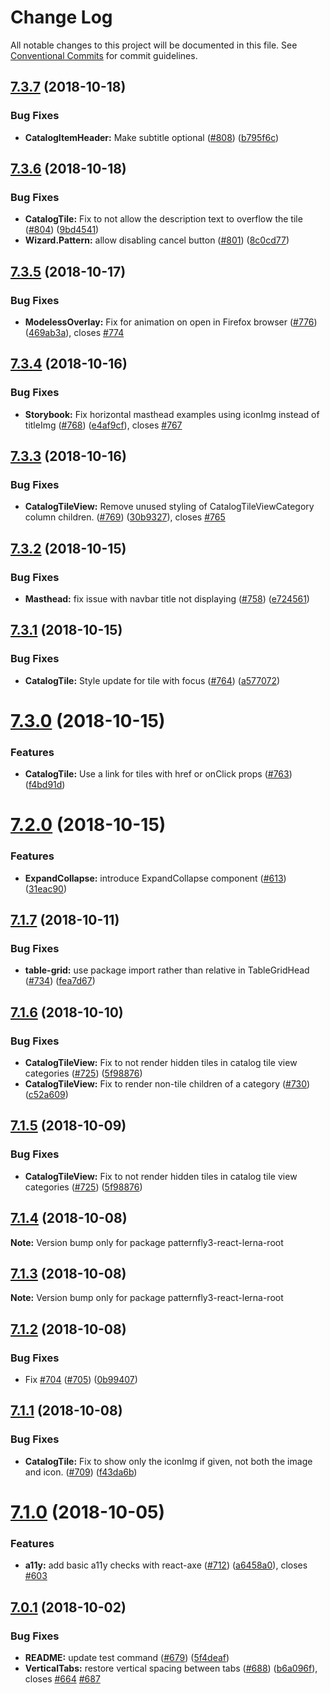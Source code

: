 # Change Log

All notable changes to this project will be documented in this file.
See [Conventional Commits](https://conventionalcommits.org) for commit guidelines.

<a name="7.3.7"></a>
## [7.3.7](https://github.com/patternfly/patternfly-react/compare/patternfly3-react-lerna-root@7.3.6...patternfly3-react-lerna-root@7.3.7) (2018-10-18)


### Bug Fixes

* **CatalogItemHeader:** Make subtitle optional ([#808](https://github.com/patternfly/patternfly-react/issues/808)) ([b795f6c](https://github.com/patternfly/patternfly-react/commit/b795f6c))




<a name="7.3.6"></a>
## [7.3.6](https://github.com/patternfly/patternfly-react/compare/patternfly3-react-lerna-root@7.3.5...patternfly3-react-lerna-root@7.3.6) (2018-10-18)


### Bug Fixes

* **CatalogTile:** Fix to not allow the description text to overflow the tile ([#804](https://github.com/patternfly/patternfly-react/issues/804)) ([9bd4541](https://github.com/patternfly/patternfly-react/commit/9bd4541))
* **Wizard.Pattern:** allow disabling cancel button ([#801](https://github.com/patternfly/patternfly-react/issues/801)) ([8c0cd77](https://github.com/patternfly/patternfly-react/commit/8c0cd77))




<a name="7.3.5"></a>
## [7.3.5](https://github.com/patternfly/patternfly-react/compare/patternfly3-react-lerna-root@7.3.4...patternfly3-react-lerna-root@7.3.5) (2018-10-17)


### Bug Fixes

* **ModelessOverlay:** Fix for animation on open in Firefox browser ([#776](https://github.com/patternfly/patternfly-react/issues/776)) ([469ab3a](https://github.com/patternfly/patternfly-react/commit/469ab3a)), closes [#774](https://github.com/patternfly/patternfly-react/issues/774)




<a name="7.3.4"></a>
## [7.3.4](https://github.com/patternfly/patternfly-react/compare/patternfly3-react-lerna-root@7.3.3...patternfly3-react-lerna-root@7.3.4) (2018-10-16)


### Bug Fixes

* **Storybook:** Fix horizontal masthead examples using iconImg instead of titleImg ([#768](https://github.com/patternfly/patternfly-react/issues/768)) ([e4af9cf](https://github.com/patternfly/patternfly-react/commit/e4af9cf)), closes [#767](https://github.com/patternfly/patternfly-react/issues/767)




<a name="7.3.3"></a>
## [7.3.3](https://github.com/patternfly/patternfly-react/compare/patternfly3-react-lerna-root@7.3.2...patternfly3-react-lerna-root@7.3.3) (2018-10-16)


### Bug Fixes

* **CatalogTileView:** Remove unused styling of CatalogTileViewCategory column children. ([#769](https://github.com/patternfly/patternfly-react/issues/769)) ([30b9327](https://github.com/patternfly/patternfly-react/commit/30b9327)), closes [#765](https://github.com/patternfly/patternfly-react/issues/765)




<a name="7.3.2"></a>
## [7.3.2](https://github.com/patternfly/patternfly-react/compare/patternfly3-react-lerna-root@7.3.1...patternfly3-react-lerna-root@7.3.2) (2018-10-15)


### Bug Fixes

* **Masthead:** fix issue with navbar title not displaying ([#758](https://github.com/patternfly/patternfly-react/issues/758)) ([e724561](https://github.com/patternfly/patternfly-react/commit/e724561))




<a name="7.3.1"></a>
## [7.3.1](https://github.com/patternfly/patternfly-react/compare/patternfly3-react-lerna-root@7.3.0...patternfly3-react-lerna-root@7.3.1) (2018-10-15)


### Bug Fixes

* **CatalogTile:** Style update for tile with focus ([#764](https://github.com/patternfly/patternfly-react/issues/764)) ([a577072](https://github.com/patternfly/patternfly-react/commit/a577072))




<a name="7.3.0"></a>
# [7.3.0](https://github.com/patternfly/patternfly-react/compare/patternfly3-react-lerna-root@7.2.0...patternfly3-react-lerna-root@7.3.0) (2018-10-15)


### Features

* **CatalogTile:** Use a link for tiles with href or onClick props ([#763](https://github.com/patternfly/patternfly-react/issues/763)) ([f4bd91d](https://github.com/patternfly/patternfly-react/commit/f4bd91d))




<a name="7.2.0"></a>
# [7.2.0](https://github.com/patternfly/patternfly-react/compare/patternfly3-react-lerna-root@7.1.7...patternfly3-react-lerna-root@7.2.0) (2018-10-15)


### Features

* **ExpandCollapse:** introduce ExpandCollapse component ([#613](https://github.com/patternfly/patternfly-react/issues/613)) ([31eac90](https://github.com/patternfly/patternfly-react/commit/31eac90))




<a name="7.1.7"></a>
## [7.1.7](https://github.com/patternfly/patternfly-react/compare/patternfly3-react-lerna-root@7.1.6...patternfly3-react-lerna-root@7.1.7) (2018-10-11)


### Bug Fixes

* **table-grid:** use package import rather than relative in TableGridHead ([#734](https://github.com/patternfly/patternfly-react/issues/734)) ([fea7d67](https://github.com/patternfly/patternfly-react/commit/fea7d67))




<a name="7.1.6"></a>
## [7.1.6](https://github.com/patternfly/patternfly-react/compare/patternfly3-react-lerna-root@7.1.4...patternfly3-react-lerna-root@7.1.6) (2018-10-10)


### Bug Fixes

* **CatalogTileView:** Fix to not render hidden tiles in catalog tile view categories ([#725](https://github.com/patternfly/patternfly-react/issues/725)) ([5f98876](https://github.com/patternfly/patternfly-react/commit/5f98876))
* **CatalogTileView:** Fix to render non-tile children of a category ([#730](https://github.com/patternfly/patternfly-react/issues/730)) ([c52a609](https://github.com/patternfly/patternfly-react/commit/c52a609))




<a name="7.1.5"></a>
## [7.1.5](https://github.com/patternfly/patternfly-react/compare/patternfly3-react-lerna-root@7.1.4...patternfly3-react-lerna-root@7.1.5) (2018-10-09)


### Bug Fixes

* **CatalogTileView:** Fix to not render hidden tiles in catalog tile view categories ([#725](https://github.com/patternfly/patternfly-react/issues/725)) ([5f98876](https://github.com/patternfly/patternfly-react/commit/5f98876))




<a name="7.1.4"></a>
## [7.1.4](https://github.com/patternfly/patternfly-react/compare/patternfly3-react-lerna-root@7.1.3...patternfly3-react-lerna-root@7.1.4) (2018-10-08)




**Note:** Version bump only for package patternfly3-react-lerna-root

<a name="7.1.3"></a>
## [7.1.3](https://github.com/patternfly/patternfly-react/compare/patternfly3-react-lerna-root@7.1.2...patternfly3-react-lerna-root@7.1.3) (2018-10-08)




**Note:** Version bump only for package patternfly3-react-lerna-root

<a name="7.1.2"></a>
## [7.1.2](https://github.com/patternfly/patternfly-react/compare/patternfly3-react-lerna-root@7.1.1...patternfly3-react-lerna-root@7.1.2) (2018-10-08)


### Bug Fixes

* Fix [#704](https://github.com/patternfly/patternfly-react/issues/704) ([#705](https://github.com/patternfly/patternfly-react/issues/705)) ([0b99407](https://github.com/patternfly/patternfly-react/commit/0b99407))




<a name="7.1.1"></a>
## [7.1.1](https://github.com/patternfly/patternfly-react/compare/patternfly3-react-lerna-root@7.1.0...patternfly3-react-lerna-root@7.1.1) (2018-10-08)


### Bug Fixes

* **CatalogTile:** Fix to show only the iconImg if given, not both the image and icon. ([#709](https://github.com/patternfly/patternfly-react/issues/709)) ([f43da6b](https://github.com/patternfly/patternfly-react/commit/f43da6b))




<a name="7.1.0"></a>
# [7.1.0](https://github.com/patternfly/patternfly-react/compare/patternfly3-react-lerna-root@7.0.1...patternfly3-react-lerna-root@7.1.0) (2018-10-05)


### Features

* **a11y:** add basic a11y checks with react-axe ([#712](https://github.com/patternfly/patternfly-react/issues/712)) ([a6458a0](https://github.com/patternfly/patternfly-react/commit/a6458a0)), closes [#603](https://github.com/patternfly/patternfly-react/issues/603)




<a name="7.0.1"></a>
## [7.0.1](https://github.com/patternfly/patternfly-react/compare/patternfly3-react-lerna-root@1.0.0...patternfly3-react-lerna-root@7.0.1) (2018-10-02)


### Bug Fixes

* **README:** update test command ([#679](https://github.com/patternfly/patternfly-react/issues/679)) ([5f4deaf](https://github.com/patternfly/patternfly-react/commit/5f4deaf))
* **VerticalTabs:** restore vertical spacing between tabs ([#688](https://github.com/patternfly/patternfly-react/issues/688)) ([b6a096f](https://github.com/patternfly/patternfly-react/commit/b6a096f)), closes [#664](https://github.com/patternfly/patternfly-react/issues/664) [#687](https://github.com/patternfly/patternfly-react/issues/687)
